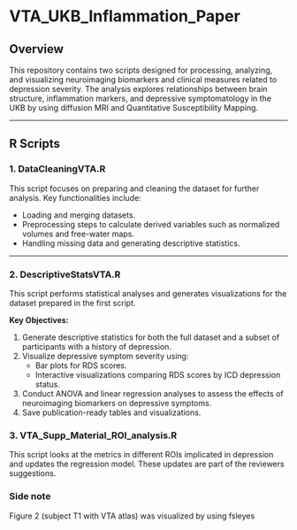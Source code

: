 # VTA_UKB_Inflammation_Paper

## Overview
This repository contains two scripts designed for processing, analyzing, and visualizing neuroimaging biomarkers and clinical measures related to depression severity. The analysis explores relationships between brain structure, inflammation markers, and depressive symptomatology in the UKB by using diffusion MRI and Quantitative Susceptibility Mapping.

---

## R Scripts

### 1. **DataCleaningVTA.R**
This script focuses on preparing and cleaning the dataset for further analysis. Key functionalities include:
- Loading and merging datasets.
- Preprocessing steps to calculate derived variables such as normalized volumes and free-water maps.
- Handling missing data and generating descriptive statistics.

---

### 2. **DescriptiveStatsVTA.R**
This script performs statistical analyses and generates visualizations for the dataset prepared in the first script.

**Key Objectives:**
1. Generate descriptive statistics for both the full dataset and a subset of participants with a history of depression.
2. Visualize depressive symptom severity using:
   - Bar plots for RDS scores.
   - Interactive visualizations comparing RDS scores by ICD depression status.
3. Conduct ANOVA and linear regression analyses to assess the effects of neuroimaging biomarkers on depressive symptoms.
4. Save publication-ready tables and visualizations.

### 3. **VTA_Supp_Material_ROI_analysis.R**
This script looks at the metrics in different ROIs implicated in depression and updates the regression model. These updates are part of the reviewers suggestions. 

### **Side note**

Figure 2 (subject T1 with VTA atlas) was visualized by using fsleyes 
